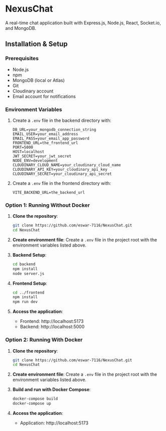 # NexusChat

A real-time chat application built with Express.js, Node.js, React, Socket.io, and MongoDB.

## Installation & Setup

### Prerequisites

- Node.js
- npm
- MongoDB (local or Atlas)
- Git
- Cloudinary account
- Email account for notifications

### Environment Variables

1. Create a `.env` file in the backend directory with:

   ```
   DB_URL=your_mongodb_connection_string
   EMAIL_USER=your_email_address
   EMAIL_PASS=your_email_app_password
   FRONTEND_URL=the_frontend_url
   PORT=5000
   HOST=localhost
   JWT_SECRET=your_jwt_secret
   NODE_ENV=development
   CLOUDINARY_CLOUD_NAME=your_cloudinary_cloud_name
   CLOUDINARY_API_KEY=your_cloudinary_api_key
   CLOUDINARY_SECRET=your_cloudinary_api_secret
   ```
2. Create a `.env` file in the frontend directory with:
   
   ```
   VITE_BACKEND_URL=the_backend_url
   ```

### Option 1: Running Without Docker

1. **Clone the repository**:
   ```bash
   git clone https://github.com/eswar-7116/NexusChat.git
   cd NexusChat
   ```

2. **Create environment file**:
   Create a `.env` file in the project root with the environment variables listed above.

3. **Backend Setup**:
   ```bash
   cd backend
   npm install
   node server.js
   ```

4. **Frontend Setup**:
   ```bash
   cd ../frontend
   npm install
   npm run dev
   ```

5. **Access the application**:
   - Frontend: http://localhost:5173
   - Backend: http://localhost:5000

### Option 2: Running With Docker

1. **Clone the repository**:
   ```bash
   git clone https://github.com/eswar-7116/NexusChat.git
   cd NexusChat
   ```

2. **Create environment file**:
   Create a `.env` file in the project root with the environment variables listed above.

3. **Build and run with Docker Compose**:
   ```bash
   docker-compose build
   docker-compose up
   ```

4. **Access the application**:
   - Application: http://localhost:5173
